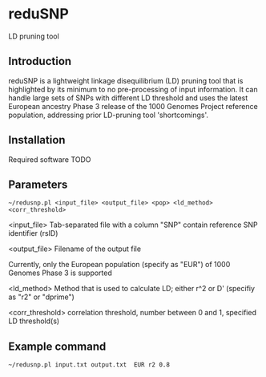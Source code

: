 reduSNP
=======
LD pruning tool

Introduction
------------
reduSNP is a lightweight linkage disequilibrium (LD) pruning tool that is highlighted by its minimum to no pre-processing of input information. It can handle large sets of SNPs with different LD threshold and uses the latest European ancestry Phase 3 release of the 1000 Genomes Project reference population, addressing prior LD-pruning tool 'shortcomings'.

Installation
-------------
Required software
TODO

Parameters
---------------
```~/redusnp.pl <input_file> <output_file> <pop> <ld_method> <corr_threshold>```

<input\_file> Tab-separated file with a column "SNP" contain reference SNP identifier (rsID)

<output\_file> Filename of the output file

<pop>  Currently, only the European population (specify as "EUR") of 1000 Genomes Phase 3 is supported
  
<ld\_method> Method that is used to calculate LD; either r^2 or D' (specifiy as "r2" or "dprime")

<corr\_threshold> correlation threshold, number between 0 and 1, specified LD threshold(s)

Example command
---------------
```~/redusnp.pl input.txt output.txt  EUR r2 0.8```
